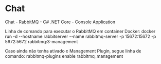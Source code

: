 # Chat
Chat - RabbitMQ - C# .NET Core - Console Application

Linha de comando para executar o RabbitMQ em container Docker:
docker run -d --hostname rabbitserver --name rabbitmq-server -p 15672:15672 -p 5672:5672 rabbitmq:3-management


Caso ainda não tenha ativado o Management Plugin, segue linha de comando:
rabbitmq-plugins enable rabbitmq_management
